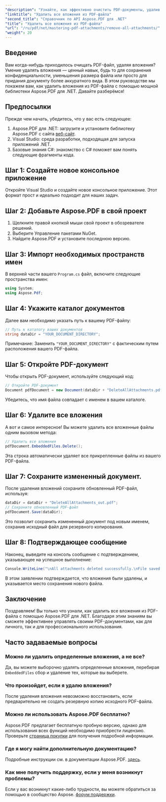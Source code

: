 ```yaml
---
"description": "Узнайте, как эффективно очистить PDF-документы, удалив все вложения, с помощью библиотеки Aspose.PDF для .NET. Это пошаговое руководство охватывает все этапы — от настройки до выполнения."
"linktitle": "Удалить все вложения из PDF-файла"
"second_title": "Справочник по API Aspose.PDF для .NET"
"title": "Удалить все вложения из PDF-файла"
"url": "/ru/pdf/net/mastering-pdf-attachments/remove-all-attachments/"
"weight": 20
---
```


## Введение

Вам когда-нибудь приходилось очищать PDF-файл, удаляя вложения? Умение удалять вложения — ценный навык, будь то для сохранения конфиденциальности, уменьшения размера файла или просто для придания документу более аккуратного вида. В этом руководстве мы покажем вам, как удалить вложения из PDF-файла с помощью мощной библиотеки Aspose.PDF для .NET. Давайте разберёмся!

## Предпосылки

Прежде чем начать, убедитесь, что у вас есть следующее:

1. Aspose.PDF для .NET: загрузите и установите библиотеку Aspose.PDF с сайта [веб-сайт](https://releases.aspose.com/pdf/net/).
2. Visual Studio: среда разработки, подходящая для запуска приложений .NET.
3. Базовые знания C#: знакомство с C# поможет вам понять следующие фрагменты кода.

## Шаг 1: Создайте новое консольное приложение

Откройте Visual Studio и создайте новое консольное приложение. Этот формат прост и идеально подходит для наших задач.

## Шаг 2: Добавьте Aspose.PDF в свой проект

1. Щелкните правой кнопкой мыши свой проект в обозревателе решений.
2. Выберите Управление пакетами NuGet.
3. Найдите Aspose.PDF и установите последнюю версию.

## Шаг 3: Импорт необходимых пространств имен

В верхней части вашего `Program.cs` файл, включите следующие пространства имен:

```csharp
using System;
using Aspose.Pdf;
```

## Шаг 4: Укажите каталог документов

Далее вам необходимо указать путь к вашему PDF-файлу:

```csharp
// Путь к каталогу ваших документов
string dataDir = "YOUR_DOCUMENT_DIRECTORY";
```

Примечание: Заменить `"YOUR_DOCUMENT_DIRECTORY"` с фактическим путем расположения вашего PDF-файла.

## Шаг 5: Откройте PDF-документ

Чтобы открыть PDF-документ, используйте следующий код:

```csharp
// Откройте PDF-документ
Document pdfDocument = new Document(dataDir + "DeleteAllAttachments.pdf");
```

Убедитесь, что имя файла совпадает с именем в вашем каталоге.

## Шаг 6: Удалите все вложения

А вот и самое интересное! Вы можете удалить все вложенные файлы одним вызовом метода:

```csharp
// Удалить все вложения
pdfDocument.EmbeddedFiles.Delete();
```

Эта строка автоматически удаляет все прикрепленные файлы из вашего PDF-файла.

## Шаг 7: Сохраните измененный документ.

После удаления вложений сохраните обновленный PDF-файл, используя:

```csharp
dataDir = dataDir + "DeleteAllAttachments_out.pdf";
// Сохраните обновленный PDF-файл
pdfDocument.Save(dataDir);
```

Это позволит сохранить измененный документ под новым именем, сохранив исходный файл для резервного копирования.

## Шаг 8: Подтверждающее сообщение

Наконец, выведите на консоль сообщение с подтверждением, указывающее на успешное выполнение:

```csharp
Console.WriteLine("\nAll attachments deleted successfully.\nFile saved at " + dataDir);
```

В этом заявлении подтверждается, что вложения были удалены, и указывается место сохранения нового файла.

## Заключение

Поздравляем! Вы только что узнали, как удалить все вложения из PDF-файла с помощью Aspose.PDF для .NET. Благодаря этим знаниям вы сможете эффективнее управлять своими PDF-документами, как для личного, так и для профессионального использования.

## Часто задаваемые вопросы

### Можно ли удалить определенные вложения, а не все?
Да, вы можете выборочно удалять определенные вложения, перебирая `EmbeddedFiles` сбор и удаление тех, которые вы выберете.

### Что произойдет, если я удалю вложения?
После удаления вложения невозможно восстановить, если предварительно не создать резервную копию исходного PDF-файла.

### Можно ли использовать Aspose.PDF бесплатно?
Aspose.PDF предлагает бесплатную пробную версию, однако для использования всех функций необходимо приобрести лицензию. Проверьте [страница покупки](https://purchase.aspose.com/buy) для получения подробной информации.

### Где я могу найти дополнительную документацию?
Подробные инструкции см. в документации Aspose.PDF. [здесь](https://reference.aspose.com/pdf/net/).

### Как мне получить поддержку, если у меня возникнут проблемы?
Если у вас возникнут какие-либо трудности, вы можете обратиться за помощью в сообщество Aspose. [форум поддержки](https://forum.aspose.com/c/pdf/10).